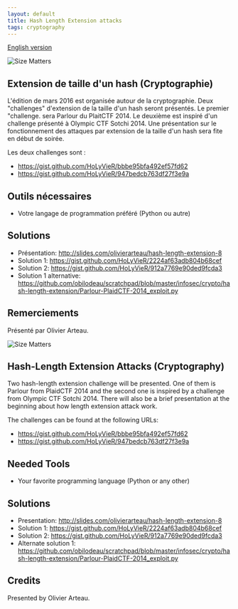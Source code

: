 ```yaml
---
layout: default
title: Hash Length Extension attacks
tags: cryptography
---
```


[English version](#english)

![Size Matters](https://www.cloudave.com/wp-content/uploads/2015/05/size-matters.jpg)

## Extension de taille d'un hash (Cryptographie)

L'édition de mars 2016 est organisée autour de la cryptographie. Deux "challenges" d'extension 
de la taille d'un hash seront présentés. Le premier "challenge. sera Parlour du PlaitCTF 2014.
Le deuxième est inspiré d'un challenge présenté à Olympic CTF Sotchi 2014. Une présentation sur
le fonctionnement des attaques par extension de la taille d'un hash sera fite en début de soirée.

Les deux challenges sont : 

* https://gist.github.com/HoLyVieR/bbbe95bfa492ef57fd62
* https://gist.github.com/HoLyVieR/947bedcb763df27f3e9a

## Outils nécessaires

* Votre langage de programmation préféré (Python ou autre)

## Solutions

* Présentation: http://slides.com/olivierarteau/hash-length-extension-8
* Solution 1: https://gist.github.com/HoLyVieR/2224af63adb804b68cef
* Solution 2: https://gist.github.com/HoLyVieR/912a7769e90ded9fcda3
* Solution 1 alternative: https://github.com/obilodeau/scratchpad/blob/master/infosec/crypto/hash-length-extension/Parlour-PlaidCTF-2014_exploit.py

## Remerciements

Présenté par Olivier Arteau.

<a id="english"></a>

![Size Matters](https://www.cloudave.com/wp-content/uploads/2015/05/size-matters.jpg)

## Hash-Length Extension Attacks (Cryptography)

Two hash-length extension challenge will be presented. One of them is Parlour from 
PlaidCTF 2014 and the second one is inspired by a challenge from Olympic CTF Sotchi 2014. 
There will also be a brief presentation at the beginning about how length extension 
attack work.

The challenges can be found at the following URLs:

* https://gist.github.com/HoLyVieR/bbbe95bfa492ef57fd62
* https://gist.github.com/HoLyVieR/947bedcb763df27f3e9a

## Needed Tools

* Your favorite programming language (Python or any other)

## Solutions

* Presentation: http://slides.com/olivierarteau/hash-length-extension-8
* Solution 1: https://gist.github.com/HoLyVieR/2224af63adb804b68cef
* Solution 2: https://gist.github.com/HoLyVieR/912a7769e90ded9fcda3
* Alternate solution 1: https://github.com/obilodeau/scratchpad/blob/master/infosec/crypto/hash-length-extension/Parlour-PlaidCTF-2014_exploit.py

## Credits

Presented by Olivier Arteau.

